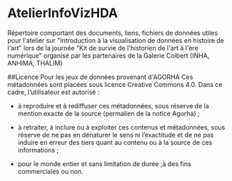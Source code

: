 # AtelierInfoVizHDA
Répertoire comportant des documents, liens, fichiers de données utiles pour l'atelier sur "Introduction à la visualisation de données en histoire de l'art" lors de la journée "Kit de survie de l'historien de l'art à l'ère numérique" organisé par les partenaires de la Galerie Colbert (INHA, ANHIMA, THALIM) 

##Licence
Pour les jeux de données provenant d'AGORHA 
Ces métadonnées sont placées sous licence Creative Commons 4.0.
Dans ce cadre, l’utilisateur est autorisé :

* à reproduire et à rediffuser ces métadonnées, sous réserve de la mention exacte de la source (permalien de la notice Agorha) ;
* à retraiter, à inclure ou à exploiter ces contenus et métadonnées, sous réserve de ne pas en dénaturer le sens ni l’exactitude et de ne pas induire en erreur des tiers quant au contenu ou à la source de ces informations ;

* pour le monde entier et sans limitation de durée ;à des fins commerciales ou non.
